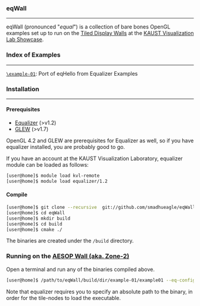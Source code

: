 ### eqWall
___

eqWall (pronounced "_equal_") is a collection of bare bones OpenGL examples set up to run on the [Tiled Display Walls](http://kvl.kaust.edu.sa/Pages/Showcase.aspx) at 
the [KAUST Visualization Lab Showcase](http://kvl.kaust.edu.sa/Pages/Home.aspx).


### Index of Examples
___
[`\example-01`](https://github.com/smadhueagle/eqWall/tree/master/example-01): Port of eqHello from Equalizer Examples


### Installation
___
#### Prerequisites
* [Equalizer](https://github.com/Eyescale/Equalizer) (>v1.2)
* [GLEW](http://glew.sourceforge.net/) (>v1.7)

OpenGL 4.2 and GLEW are prerequisites for Equalizer as well, so if you have equalizer installed, you are probably good to go.

If you have an account at the KAUST Visualization Laboratory, equalizer module can be loaded as follows:
```bash
[user@home]$ module load kvl-remote
[user@home]$ module load equalizer/1.2
```

#### Compile 
```bash
[user@home]$ git clone --recursive  git://github.com/smadhueagle/eqWall.git
[user@home]$ cd eqWall
[user@home]$ mkdir build
[user@home]$ cd build
[user@home]$ cmake ./
```
The binaries are created under the `/build` directory.

### Running on the [AESOP Wall (aka. Zone-2)](http://kvl.kaust.edu.sa/Pages/Showcase.aspx) 

Open a terminal and run any of the binaries compiled above.

```bash
[user@home]$ /path/to/eqWall/build/dir/example-01/example01 --eq-config /var/remote/software/equalizer/configs/eq/z2.eqc

```
Note that equalizer requires you to specify an absolute path to the binary, in order for the tile-nodes to load the executable.
